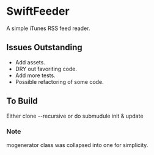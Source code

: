 # SwiftFeeder
A simple iTunes RSS feed reader.

## Issues Outstanding
* Add assets.
* DRY out favoriting code.
* Add more tests.
* Possible refactoring of some code.

## To Build
Either clone --recursive or do submudule init & update

### Note
mogenerator class was collapsed into one for simplicity.